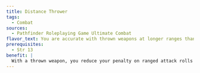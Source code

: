 ```yaml
---
title: Distance Thrower
tags:
  - Combat
sources:
  - Pathfinder Roleplaying Game Ultimate Combat
flavor_text: You are accurate with thrown weapons at longer ranges than normal.
prerequisites:
  - Str 13
benefit: |
  With a thrown weapon, you reduce your penalty on ranged attack rolls due to range by 2.
---
```


